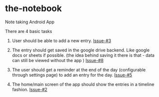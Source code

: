 # the-notebook
Note taking Android App

There are 4 basic tasks

1. User should be able to add a new entry.
   [Issue-#3](https://github.com/roideuniverse/the-notebook/issues/3)

2. The entry should get saved in the google drive backend.
   Like google docs or sheets if possible.
   (the idea behind saving it there is that - data can still be viewed without the app )
   [Issue-#8](https://github.com/roideuniverse/the-notebook/issues/8)

3. The user should get a reminder at the end of the day (configurable through settings page)
   to add an entry for the day.
   [Issue-#5](https://github.com/roideuniverse/the-notebook/issues/5)

4. The home/main screen of the app should show the entries in a timeline fashion.
   [Issue-#2](https://github.com/roideuniverse/the-notebook/issues/2)

